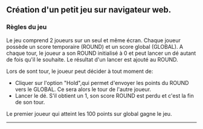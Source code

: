 
## Création d'un petit jeu sur navigateur web.



### Règles du jeu
Le jeu comprend 2 joueurs sur un seul et même écran.
Chaque joueur possède un score temporaire (ROUND) et un score global (GLOBAL).
A chaque tour, le joueur a son ROUND initialisé à 0 et peut lancer un dé autant de fois qu'il le souhaite. Le résultat d'un lancer est ajouté au ROUND.

Lors de sont tour, le joueur peut décider à tout moment de: 
- Cliquer sur l'option "Hold",qui permet d'envoyer les points du ROUND vers le GLOBAL. Ce sera alors le tour de l'autre joueur.
- Lancer le dé. S'il obtient un 1, son score ROUND est perdu et c'est la fin de son tour.

Le premier joueur qui atteint les 100 points sur global gagne le jeu.

---

